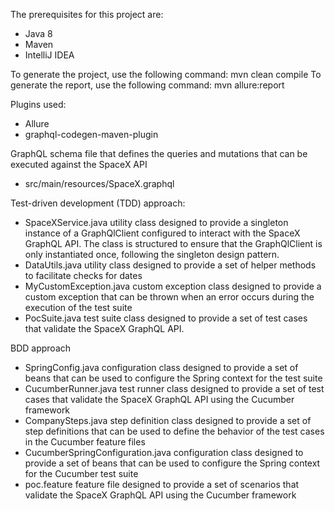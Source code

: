 The prerequisites for this project are:  
- Java 8
- Maven
- IntelliJ IDEA

To generate the project, use the following command:
    mvn clean compile
To generate the report, use the following command:
    mvn allure:report

Plugins used:
- Allure 
- graphql-codegen-maven-plugin

GraphQL schema file that defines the queries and mutations that can be executed against the SpaceX API
- src/main/resources/SpaceX.graphql

Test-driven development (TDD) approach:
- SpaceXService.java utility class designed to provide a singleton instance of a GraphQlClient configured to interact with the SpaceX GraphQL API. The class is structured to ensure that the GraphQlClient is only instantiated once, following the singleton design pattern.
- DataUtils.java utility class designed to provide a set of helper methods to facilitate checks for dates
- MyCustomException.java custom exception class designed to provide a custom exception that can be thrown when an error occurs during the execution of the test suite
- PocSuite.java test suite class designed to provide a set of test cases that validate the SpaceX GraphQL API.

BDD approach
- SpringConfig.java configuration class designed to provide a set of beans that can be used to configure the Spring context for the test suite
- CucumberRunner.java test runner class designed to provide a set of test cases that validate the SpaceX GraphQL API using the Cucumber framework
- CompanySteps.java step definition class designed to provide a set of step definitions that can be used to define the behavior of the test cases in the Cucumber feature files
- CucumberSpringConfiguration.java configuration class designed to provide a set of beans that can be used to configure the Spring context for the Cucumber test suite
- poc.feature feature file designed to provide a set of scenarios that validate the SpaceX GraphQL API using the Cucumber framework